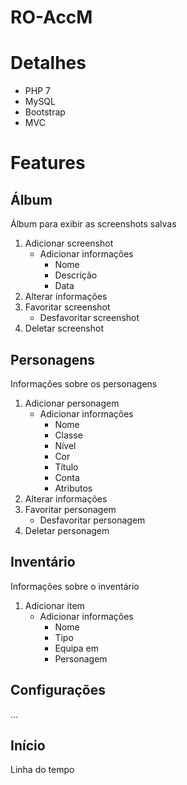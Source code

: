 # RO-AccM

# Detalhes
* PHP 7
* MySQL
* Bootstrap
* MVC

# Features

## Álbum

Álbum para exibir as screenshots salvas

1. Adicionar screenshot
   * Adicionar informações
      * Nome
      * Descrição
      * Data
1. Alterar informações
1. Favoritar screenshot
   * Desfavoritar screenshot
1. Deletar screenshot

## Personagens

Informações sobre os personagens

1. Adicionar personagem
   * Adicionar informações
      * Nome
      * Classe
      * Nível
      * Cor
      * Título
      * Conta
      * Atributos
1. Alterar informações
1. Favoritar personagem
   * Desfavoritar personagem
1. Deletar personagem

## Inventário

Informações sobre o inventário

1. Adicionar item
   * Adicionar informações
      * Nome
      * Tipo
      * Equipa em
      * Personagem

## Configurações

...

## Início

Linha do tempo
